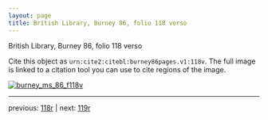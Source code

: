 ```yaml
---
layout: page
title: British Library, Burney 86, folio 118 verso
---
```


British Library, Burney 86, folio 118 verso

Cite this object as `urn:cite2:citebl:burney86pages.v1:118v`.  The full image is linked to a citation tool you can use to cite regions of the image.

[![burney_ms_86_f118v](http://www.homermultitext.org/iipsrv?IIIF=/project/homer/pyramidal/deepzoom/citebl/burney86imgs/v1/burney_ms_86_f118v.tif/full/800,/0/default.jpg)](http://www.homermultitext.org/ict2/?urn=urn:cite2:citebl:burney86imgs.v1:burney_ms_86_f118v) 

---

previous:  [118r](../118r/) | next: [119r](../119r/)